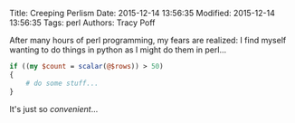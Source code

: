 Title: Creeping Perlism
Date: 2015-12-14 13:56:35
Modified: 2015-12-14 13:56:35
Tags: perl
Authors: Tracy Poff

After many hours of perl programming, my fears are realized: I find myself wanting to do things in python as I might do them in perl...

```perl
if ((my $count = scalar(@$rows)) > 50)
{
    # do some stuff...
}
```

It's just so *convenient*...
